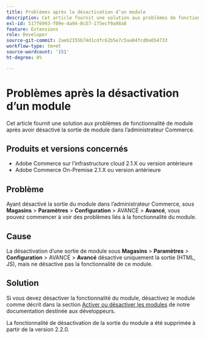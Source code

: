 ```yaml
---
title: Problèmes après la désactivation d’un module
description: Cet article fournit une solution aux problèmes de fonctionnalité de module après avoir désactivé la sortie de module dans l’administrateur Commerce.
exl-id: 517f6993-f09e-4a94-8c57-175ecf9a98a8
feature: Extensions
role: Developer
source-git-commit: 2aeb2355b74d1cdfc62b5e7c5aa04fcd0a654733
workflow-type: tm+mt
source-wordcount: '151'
ht-degree: 0%

---
```


# Problèmes après la désactivation d’un module

Cet article fournit une solution aux problèmes de fonctionnalité de module après avoir désactivé la sortie de module dans l’administrateur Commerce.

## Produits et versions concernés

* Adobe Commerce sur l’infrastructure cloud 2.1.X ou version antérieure
* Adobe Commerce On-Premise 2.1.X ou version antérieure

## Problème

Ayant désactivé la sortie du module dans l’administrateur Commerce, sous **Magasins** > **Paramètres** > **Configuration** > AVANCÉ > **Avancé**, vous pouvez commencer à voir des problèmes liés à la fonctionnalité du module.

## Cause

La désactivation d’une sortie de module sous **Magasins** > **Paramètres** > **Configuration** > AVANCÉ > **Avancé** désactive uniquement la sortie (HTML, JS), mais ne désactive pas la fonctionnalité de ce module.

## Solution

Si vous devez désactiver la fonctionnalité du module, désactivez le module comme décrit dans la section [Activer ou désactiver les modules](https://experienceleague.adobe.com/fr/docs/commerce-operations/installation-guide/tutorials/manage-modules) de notre documentation destinée aux développeurs.

La fonctionnalité de désactivation de la sortie du module a été supprimée à partir de la version 2.2.0.
